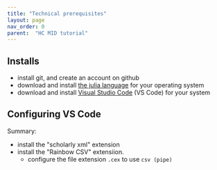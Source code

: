 ```yaml
---
title: "Technical prerequisites"
layout: page
nav_order: 0
parent:  "HC MID tutorial"
---
```


## Installs

- install git, and create an account on github
- download and install [the julia language](https://julialang.org/downloads/) for your operating system
- download and install [Visual Studio Code](https://code.visualstudio.com/download) (VS Code) for your system

## Configuring VS Code

Summary:

- install the "scholarly xml" extension
- install the "Rainbow CSV" extensiion.
    - configure the file extension `.cex` to use `csv (pipe)`
    